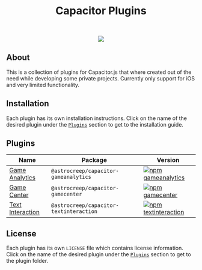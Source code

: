 <br />
<h1 align="center">Capacitor Plugins</h3>
<br />
<p align="center">
  <a href="https://turborepo.org/"><img src="https://img.shields.io/badge/maintained%20with-turborepo-%237f6ab2?style=flat-square" /></a>
</p>

## About

This is a collection of plugins for Capacitor.js that where created out of the need while developing some private projects. Currently only support for iOS and very limited functionality.

## Installation

Each plugin has its own installation instructions.
Click on the name of the desired plugin under the [`Plugins`](#plugins) section to get to the installation guide.

## Plugins

| Name                                            | Package                                 | Version                                                                                                                                                                              | 
| ------------------------------------------------| ----------------------------------------| ------------------------------------------------------------------------------------------------------------------------------------------------------------------------------------ | 
| [Game Analytics](./packages/gameanalytics)      | `@astrocreep/capacitor-gameanalytics`   | [![npm gameanalytics](https://img.shields.io/npm/v/@astrocreep/capacitor-gameanalytics?style=flat-square)](https://www.npmjs.com/package/@astrocreep/capacitor-gameanalytics)       | 
| [Game Center](./packages/gamecenter)            | `@astrocreep/capacitor-gamecenter`      | [![npm gamecenter](https://img.shields.io/npm/v/@astrocreep/capacitor-gamecenter?style=flat-square)](https://www.npmjs.com/package/@astrocreep/capacitor-gamecenter)                | 
| [Text Interaction](./packages/textinteraction)  | `@astrocreep/capacitor-textinteraction` | [![npm textinteraction](https://img.shields.io/npm/v/@astrocreep/capacitor-textinteraction?style=flat-square)](https://www.npmjs.com/package/@astrocreep/capacitor-textinteraction) | 

## License

Each plugin has its own `LICENSE` file which contains license information.
Click on the name of the desired plugin under the [`Plugins`](#plugins) section to get to the plugin folder.